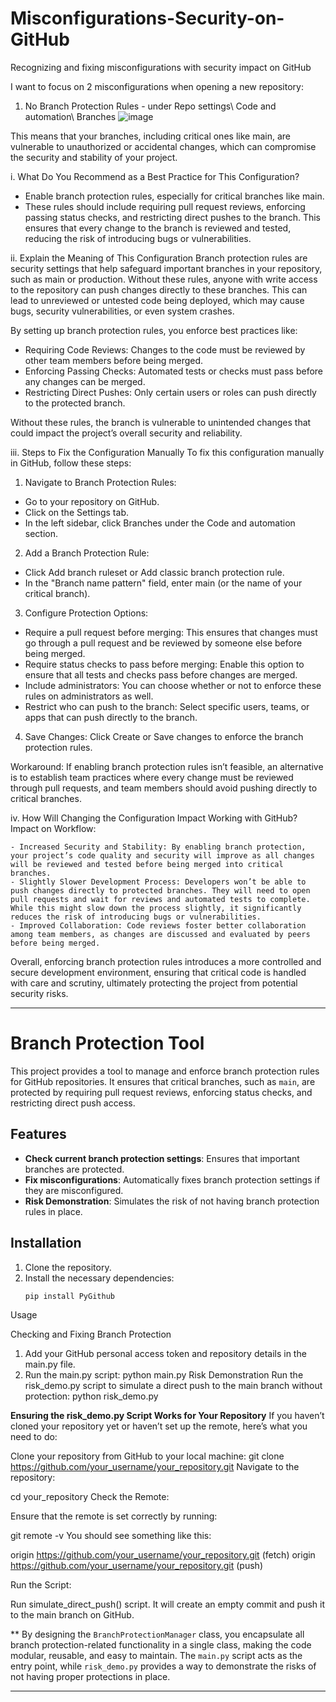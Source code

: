 # Misconfigurations-Security-on-GitHub
Recognizing and fixing misconfigurations with security impact on GitHub


I want to focus on 2 misconfigurations when opening a new repository:

1. No Branch Protection Rules - under Repo settings\ Code and automation\ Branches
![image](https://github.com/user-attachments/assets/949bc59a-55be-45cc-9119-3b079442b5c6)

This means that your branches, including critical ones like main, are vulnerable to unauthorized or accidental changes, which can compromise the security and stability of your project.

i. What Do You Recommend as a Best Practice for This Configuration?
- Enable branch protection rules, especially for critical branches like main.
- These rules should include requiring pull request reviews, enforcing passing status checks, and restricting direct pushes to the branch. This ensures that every change to the branch is reviewed and tested, reducing the risk of introducing bugs or vulnerabilities.


ii. Explain the Meaning of This Configuration
Branch protection rules are security settings that help safeguard important branches in your repository, such as main or production. Without these rules, anyone with write access to the repository can push changes directly to these branches. This can lead to unreviewed or untested code being deployed, which may cause bugs, security vulnerabilities, or even system crashes.

By setting up branch protection rules, you enforce best practices like:
- Requiring Code Reviews: Changes to the code must be reviewed by other team members before being merged.
- Enforcing Passing Checks: Automated tests or checks must pass before any changes can be merged.
- Restricting Direct Pushes: Only certain users or roles can push directly to the protected branch.

Without these rules, the branch is vulnerable to unintended changes that could impact the project’s overall security and reliability.

iii. Steps to Fix the Configuration Manually
To fix this configuration manually in GitHub, follow these steps:

1. Navigate to Branch Protection Rules:
   
  - Go to your repository on GitHub.
  - Click on the Settings tab.
  - In the left sidebar, click Branches under the Code and automation section.
  
2. Add a Branch Protection Rule:

  - Click Add branch ruleset or Add classic branch protection rule.
  - In the "Branch name pattern" field, enter main (or the name of your critical branch).
    
3. Configure Protection Options:

  - Require a pull request before merging: This ensures that changes must go through a pull request and be reviewed by someone else before being merged.
  - Require status checks to pass before merging: Enable this option to ensure that all tests and checks pass before changes are merged.
  - Include administrators: You can choose whether or not to enforce these rules on administrators as well.
  - Restrict who can push to the branch: Select specific users, teams, or apps that can push directly to the branch.

4. Save Changes: Click Create or Save changes to enforce the branch protection rules.

Workaround: If enabling branch protection rules isn’t feasible, an alternative is to establish team practices where every change must be reviewed through pull requests, and team members should avoid pushing directly to critical branches.

iv. How Will Changing the Configuration Impact Working with GitHub?
Impact on Workflow:

    - Increased Security and Stability: By enabling branch protection, your project’s code quality and security will improve as all changes will be reviewed and tested before being merged into critical branches.
    - Slightly Slower Development Process: Developers won’t be able to push changes directly to protected branches. They will need to open pull requests and wait for reviews and automated tests to complete. While this might slow down the process slightly, it significantly reduces the risk of introducing bugs or vulnerabilities.
    - Improved Collaboration: Code reviews foster better collaboration among team members, as changes are discussed and evaluated by peers before being merged.

Overall, enforcing branch protection rules introduces a more controlled and secure development environment, ensuring that critical code is handled with care and scrutiny, ultimately protecting the project from potential security risks.


----------------------------------------------------------------------------------------------------------
# Branch Protection Tool

This project provides a tool to manage and enforce branch protection rules for GitHub repositories. It ensures that critical branches, such as `main`, are protected by requiring pull request reviews, enforcing status checks, and restricting direct push access.

## Features
- **Check current branch protection settings**: Ensures that important branches are protected.
- **Fix misconfigurations**: Automatically fixes branch protection settings if they are misconfigured.
- **Risk Demonstration**: Simulates the risk of not having branch protection rules in place.

## Installation
1. Clone the repository.
2. Install the necessary dependencies:
   ```bash
   pip install PyGithub

Usage

Checking and Fixing Branch Protection

1. Add your GitHub personal access token and repository details in the main.py file.
2. Run the main.py script:
  python main.py
Risk Demonstration
Run the risk_demo.py script to simulate a direct push to the main branch without protection:
  python risk_demo.py


**Ensuring the risk_demo.py Script Works for Your Repository**
If you haven’t cloned your repository yet or haven’t set up the remote, here’s what you need to do:

Clone your repository from GitHub to your local machine:
git clone https://github.com/your_username/your_repository.git
Navigate to the repository:

cd your_repository
Check the Remote:

Ensure that the remote is set correctly by running:

git remote -v
You should see something like this:

origin  https://github.com/your_username/your_repository.git (fetch)
origin  https://github.com/your_username/your_repository.git (push)

Run the Script:

Run  simulate_direct_push() script. It will create an empty commit and push it to the main branch on GitHub.

** By designing the `BranchProtectionManager` class, you encapsulate all branch protection-related functionality in a single class, making the code modular, reusable, and easy to maintain. The `main.py` script acts as the entry point, while `risk_demo.py` provides a way to demonstrate the risks of not having proper protections in place.



--------------------------------------------------------------------------------------------------------------------------------------------------


